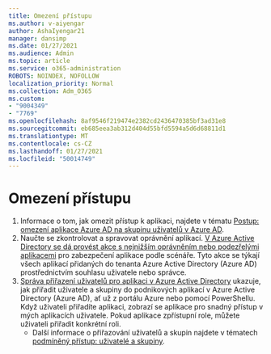 ```yaml
---
title: Omezení přístupu
ms.author: v-aiyengar
author: AshaIyengar21
manager: dansimp
ms.date: 01/27/2021
ms.audience: Admin
ms.topic: article
ms.service: o365-administration
ROBOTS: NOINDEX, NOFOLLOW
localization_priority: Normal
ms.collection: Adm_O365
ms.custom:
- "9004349"
- "7769"
ms.openlocfilehash: 8af9546f219474e2382cd2436470385bf3ad31e8
ms.sourcegitcommit: eb685eea3ab312d404d55bfd5594a5d6d68811d1
ms.translationtype: MT
ms.contentlocale: cs-CZ
ms.lasthandoff: 01/27/2021
ms.locfileid: "50014749"
---
```

# <a name="restricting-access"></a>Omezení přístupu

1. Informace o tom, jak omezit přístup k aplikaci, najdete v tématu [Postup: omezení aplikace Azure AD na skupinu uživatelů v Azure AD](https://docs.microsoft.com/azure/active-directory/develop/howto-restrict-your-app-to-a-set-of-users).
1. Naučte se zkontrolovat a spravovat oprávnění aplikací. [V Azure Active Directory se dá provést akce s nejnižším oprávněním nebo podezřelými aplikacemi](https://docs.microsoft.com/azure/active-directory/manage-apps/manage-application-permissions#control-access-to-an-application) pro zabezpečení aplikace podle scénáře. Tyto akce se týkají všech aplikací přidaných do tenanta Azure Active Directory (Azure AD) prostřednictvím souhlasu uživatele nebo správce.
1. [Správa přiřazení uživatelů pro aplikaci v Azure Active Directory](https://docs.microsoft.com/azure/active-directory/manage-apps/assign-user-or-group-access-portal#configure-an-application-to-require-user-assignment) ukazuje, jak přiřadit uživatele a skupiny do podnikových aplikací v Azure Active Directory (Azure AD), ať už z portálu Azure nebo pomocí PowerShellu. Když uživateli přiřadíte aplikaci, zobrazí se aplikace pro snadný přístup v mých aplikacích uživatele. Pokud aplikace zpřístupní role, můžete uživateli přiřadit konkrétní roli.
    - Další informace o přiřazování uživatelů a skupin najdete v tématech [podmíněný přístup: uživatelé a skupiny](https://docs.microsoft.com/azure/active-directory/conditional-access/concept-conditional-access-users-groups).
